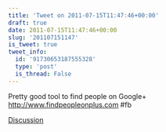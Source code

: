 ```yaml
---
title: 'Tweet on 2011-07-15T11:47:46+00:00'
draft: true
date: 2011-07-15T11:47:46+00:00
slug: '201107151147'
is_tweet: true
tweet_info:
  id: '91730653187555328'
  type: 'post'
  is_thread: False
---
```




Pretty good tool to find people on Google+ <http://www.findpeopleonplus.com> #fb

[Discussion](https://x.com/sytelus/status/91730653187555328)

